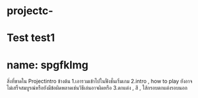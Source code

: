 # projectc-
# Test test1
# name: spgfklmg

สิ่งที่ขาดใน Projectintro ข้างต้น
1.เอารวมเข้าไปในฟั่งชั่นเริ่มเกม
2.intro , how to play ยังอาจไม่เสร็จสมบูรณ์หรือยังมีข้อผิดพลาดเช่นวิธีเล่นอาจผิดหรือ 
3.ตกแต่ง , สี , ใส้กรอบตกแต่งรอบนอก
